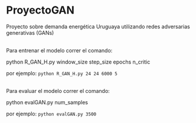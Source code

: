 # ProyectoGAN

Proyecto sobre demanda energética Uruguaya utilizando redes adversarias generativas (GANs)

<br/>
Para entrenar el modelo correr el comando:

python R_GAN_H.py window_size step_size epochs n_critic

por ejemplo:
`python R_GAN_H.py 24 24 6000 5`

<br/>
Para evaluar el modelo correr el comando:

python evalGAN.py num_samples

por ejemplo:
`python evalGAN.py 3500`
